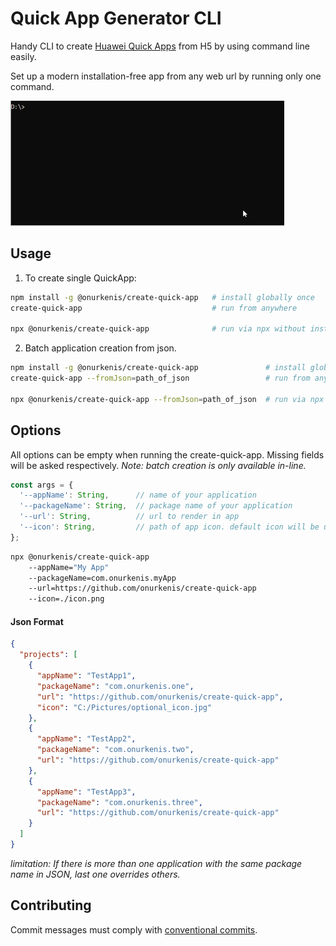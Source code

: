 # Quick App Generator CLI

Handy CLI to create [Huawei Quick Apps](https://developer.huawei.com/consumer/en/quickApp) from H5 by using command line easily.

Set up a modern installation-free app from any web url by running only one command.

![Create Quick App](demo/create-quick-app.gif)

## Usage

1. To create single QuickApp:

```sh
npm install -g @onurkenis/create-quick-app   # install globally once
create-quick-app                             # run from anywhere

npx @onurkenis/create-quick-app              # run via npx without installing
```

2. Batch application creation from json.

```sh
npm install -g @onurkenis/create-quick-app               # install globally once
create-quick-app --fromJson=path_of_json                 # run from anywhere

npx @onurkenis/create-quick-app --fromJson=path_of_json  # run via npx without installing 
```

## Options

All options can be empty when running the create-quick-app. Missing fields will be asked respectively.
_Note: batch creation is only available in-line._

```js
const args = {
  '--appName': String,      // name of your application
  '--packageName': String,  // package name of your application
  '--url': String,          // url to render in app
  '--icon': String,         // path of app icon. default icon will be used if this field is empty
};
```

```sh
npx @onurkenis/create-quick-app
    --appName="My App"
    --packageName=com.onurkenis.myApp
    --url=https://github.com/onurkenis/create-quick-app
    --icon=./icon.png
```

#### Json Format

```json
{
  "projects": [
    {
      "appName": "TestApp1",
      "packageName": "com.onurkenis.one",
      "url": "https://github.com/onurkenis/create-quick-app",
      "icon": "C:/Pictures/optional_icon.jpg"
    },
    {
      "appName": "TestApp2",
      "packageName": "com.onurkenis.two",
      "url": "https://github.com/onurkenis/create-quick-app"
    },
    {
      "appName": "TestApp3",
      "packageName": "com.onurkenis.three",
      "url": "https://github.com/onurkenis/create-quick-app"
    }
  ]
}
```
_limitation: If there is more than one application with the same package name in JSON, last one overrides others._


## Contributing

Commit messages must comply with [conventional commits](https://www.conventionalcommits.org).
